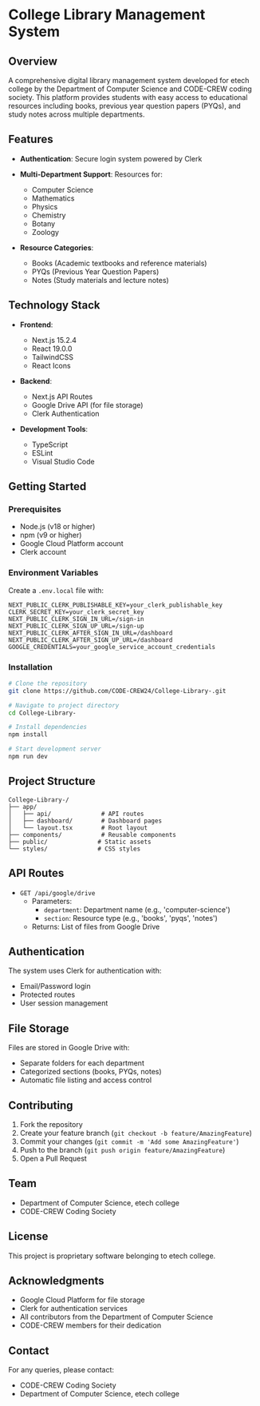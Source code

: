# College Library Management System

## Overview
A comprehensive digital library management system developed for etech college by the Department of Computer Science and CODE-CREW coding society. This platform provides students with easy access to educational resources including books, previous year question papers (PYQs), and study notes across multiple departments.

## Features
- **Authentication**: Secure login system powered by Clerk
- **Multi-Department Support**: Resources for:
  - Computer Science
  - Mathematics
  - Physics
  - Chemistry
  - Botany
  - Zoology

- **Resource Categories**:
  - Books (Academic textbooks and reference materials)
  - PYQs (Previous Year Question Papers)
  - Notes (Study materials and lecture notes)

## Technology Stack
- **Frontend**:
  - Next.js 15.2.4
  - React 19.0.0
  - TailwindCSS
  - React Icons

- **Backend**:
  - Next.js API Routes
  - Google Drive API (for file storage)
  - Clerk Authentication

- **Development Tools**:
  - TypeScript
  - ESLint
  - Visual Studio Code

## Getting Started

### Prerequisites
- Node.js (v18 or higher)
- npm (v9 or higher)
- Google Cloud Platform account
- Clerk account

### Environment Variables
Create a `.env.local` file with:
```env
NEXT_PUBLIC_CLERK_PUBLISHABLE_KEY=your_clerk_publishable_key
CLERK_SECRET_KEY=your_clerk_secret_key
NEXT_PUBLIC_CLERK_SIGN_IN_URL=/sign-in
NEXT_PUBLIC_CLERK_SIGN_UP_URL=/sign-up
NEXT_PUBLIC_CLERK_AFTER_SIGN_IN_URL=/dashboard
NEXT_PUBLIC_CLERK_AFTER_SIGN_UP_URL=/dashboard
GOOGLE_CREDENTIALS=your_google_service_account_credentials
```

### Installation
```bash
# Clone the repository
git clone https://github.com/CODE-CREW24/College-Library-.git

# Navigate to project directory
cd College-Library-

# Install dependencies
npm install

# Start development server
npm run dev
```

## Project Structure
```
College-Library-/
├── app/
│   ├── api/              # API routes
│   ├── dashboard/        # Dashboard pages
│   └── layout.tsx        # Root layout
├── components/           # Reusable components
├── public/              # Static assets
└── styles/              # CSS styles
```

## API Routes
- `GET /api/google/drive`
  - Parameters:
    - `department`: Department name (e.g., 'computer-science')
    - `section`: Resource type (e.g., 'books', 'pyqs', 'notes')
  - Returns: List of files from Google Drive

## Authentication
The system uses Clerk for authentication with:
- Email/Password login
- Protected routes
- User session management

## File Storage
Files are stored in Google Drive with:
- Separate folders for each department
- Categorized sections (books, PYQs, notes)
- Automatic file listing and access control

## Contributing
1. Fork the repository
2. Create your feature branch (`git checkout -b feature/AmazingFeature`)
3. Commit your changes (`git commit -m 'Add some AmazingFeature'`)
4. Push to the branch (`git push origin feature/AmazingFeature`)
5. Open a Pull Request

## Team
- Department of Computer Science, etech college
- CODE-CREW Coding Society

## License
This project is proprietary software belonging to etech college.

## Acknowledgments
- Google Cloud Platform for file storage
- Clerk for authentication services
- All contributors from the Department of Computer Science
- CODE-CREW members for their dedication

## Contact
For any queries, please contact:
- CODE-CREW Coding Society
- Department of Computer Science, etech college
